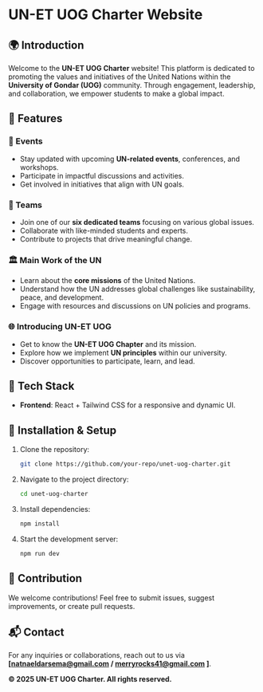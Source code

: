 # UN-ET UOG Charter Website

## 🌍 Introduction
Welcome to the **UN-ET UOG Charter** website! This platform is dedicated to promoting the values and initiatives of the United Nations within the **University of Gondar (UOG)** community. Through engagement, leadership, and collaboration, we empower students to make a global impact.

## 🚀 Features
### 📅 Events
- Stay updated with upcoming **UN-related events**, conferences, and workshops.
- Participate in impactful discussions and activities.
- Get involved in initiatives that align with UN goals.

### 👥 Teams
- Join one of our **six dedicated teams** focusing on various global issues.
- Collaborate with like-minded students and experts.
- Contribute to projects that drive meaningful change.

### 🏛️ Main Work of the UN
- Learn about the **core missions** of the United Nations.
- Understand how the UN addresses global challenges like sustainability, peace, and development.
- Engage with resources and discussions on UN policies and programs.

### 🌐 Introducing UN-ET UOG
- Get to know the **UN-ET UOG Chapter** and its mission.
- Explore how we implement **UN principles** within our university.
- Discover opportunities to participate, learn, and lead.

## 🎨 Tech Stack
- **Frontend**: React + Tailwind CSS for a responsive and dynamic UI.

## 📌 Installation & Setup
1. Clone the repository:
   ```bash
   git clone https://github.com/your-repo/unet-uog-charter.git
   ```
2. Navigate to the project directory:
   ```bash
   cd unet-uog-charter
   ```
3. Install dependencies:
   ```bash
   npm install
   ```
4. Start the development server:
   ```bash
   npm run dev
   ```

## 🎯 Contribution
We welcome contributions! Feel free to submit issues, suggest improvements, or create pull requests.

## 📬 Contact
For any inquiries or collaborations, reach out to us via **[natnaeldarsema@gmail.com / merryrocks41@gmail.com ]**.

**© 2025 UN-ET UOG Charter. All rights reserved.**

